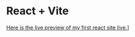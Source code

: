 # React + Vite
 
[Here is the live preview of my first react site live.](https://reactfirstp.netlify.app/)]

